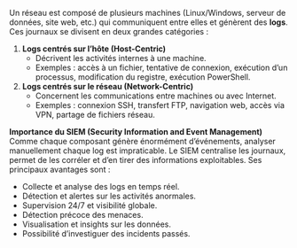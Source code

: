 Un réseau est composé de plusieurs machines (Linux/Windows, serveur de données, site web, etc.) qui communiquent entre elles et génèrent des **logs**. Ces journaux se divisent en deux grandes catégories :

1. **Logs centrés sur l’hôte (Host-Centric)**
    - Décrivent les activités internes à une machine.
    - Exemples : accès à un fichier, tentative de connexion, exécution d’un processus, modification du registre, exécution PowerShell.
2. **Logs centrés sur le réseau (Network-Centric)**
    - Concernent les communications entre machines ou avec Internet.
    - Exemples : connexion SSH, transfert FTP, navigation web, accès via VPN, partage de fichiers réseau.

**Importance du SIEM (Security Information and Event Management)**  
Comme chaque composant génère énormément d’événements, analyser manuellement chaque log est impraticable. Le SIEM centralise les journaux, permet de les corréler et d’en tirer des informations exploitables. Ses principaux avantages sont :

- Collecte et analyse des logs en temps réel.
- Détection et alertes sur les activités anormales.
- Supervision 24/7 et visibilité globale.
- Détection précoce des menaces.
- Visualisation et insights sur les données.
- Possibilité d’investiguer des incidents passés.